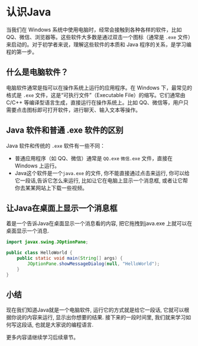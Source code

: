# 认识Java

当我们在 Windows 系统中使用电脑时，经常会接触到各种各样的软件，比如 QQ、微信、浏览器等。这些软件大多数是通过双击一个图标（通常是 `.exe` 文件）来启动的。对于初学者来说，理解这些软件的本质和 Java 程序的关系，是学习编程的第一步。

## 什么是电脑软件？

电脑软件通常是指可以在操作系统上运行的应用程序。在 Windows 下，最常见的格式是 `.exe` 文件，这是“可执行文件”（Executable File）的缩写。它们通常由 C/C++ 等编译型语言生成，直接运行在操作系统上。比如 QQ、微信等，用户只需要点击图标即可打开软件，进行聊天、输入文本等操作。

## Java 软件和普通 .exe 软件的区别

Java 软件和传统的 `.exe` 软件有一些不同：

  - 普通应用程序（如 QQ、微信）通常是 `QQ.exe` `微信.exe` 文件，直接在 Windows 上运行。  
  - Java这个软件是一个`java.exe` 的文件, 你不能直接通过点击来运行, 你可以给它一段话,告诉它怎么来运行, 比如让它在电脑上显示一个消息框, 或者让它帮你去某某网站上下载一些视频。

## 让Java在桌面上显示一个消息框

着是一个告诉Java在桌面显示一个消息看的内容, 把它拖拽到java.exe 上就可以在桌面显示一个消息.

```java
import javax.swing.JOptionPane;

public class HelloWorld {
    public static void main(String[] args) {
        JOptionPane.showMessageDialog(null, "HelloWorld");
    }
}
```


## 小结

现在我们知道Java就是一个电脑软件, 运行它的方式就是给它一段话, 它就可以根据你说的内容来运行, 显示出你想要的结果. 接下来的一段时间里, 我们就来学习如何写这段话, 也就是大家说的编程语言.

更多内容请继续学习后续章节。
